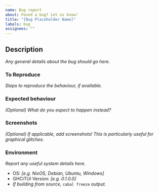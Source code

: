 ```yaml
---
name: Bug report
about: Found a bug? Let us know!
title: "[Bug Placeholder Name]"
labels: bug
assignees: ""
---
```


## Description

_Any general details about the bug should go here._

### To Reproduce

_Steps to reproduce the behaviour, if available._

### Expected behaviour

_(Optional) What do you expect to happen instead?_

### Screenshots

_(Optional) If applicable, add screenshots! This is particularly useful for graphical glitches._

### Environment

_Report any useful system details here._

- OS: _[e.g. NixOS, Debian, Ubuntu, Windows]_
- GHCiTUI Version: _[e.g. 0.1.0.0]_
- _If building from source,_ `cabal freeze` _output._
